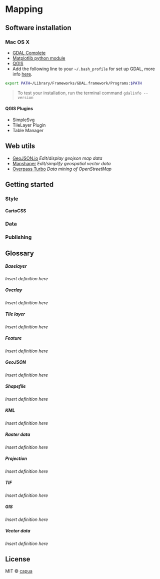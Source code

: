 # Mapping
 
## Software installation

### Mac OS X

- [GDAL Complete](http://www.kyngchaos.com/software/frameworks#gdal_complete)
- [Matplotlib python module](http://www.kyngchaos.com/software/python#matplotlib)
- [QGIS](http://www.kyngchaos.com/software/qgis)
- Add the following line to your `~/.bash_profile` for set up GDAL, more info [here](https://www.mapbox.com/tilemill/docs/guides/gdal/).

```sh
export PATH=/Library/Frameworks/GDAL.framework/Programs:$PATH
```

> To test your installation, run the terminal command `gdalinfo --version`

#### QGIS Plugins

- SimpleSvg
- TileLayer Plugin
- Table Manager

## Web utils

- [GeoJSON.io](http://www.mapshaper.org/) *Edit/display geojson map data*
- [Mapshaper](http://www.mapshaper.org/) *Edit/simplify geospatial vector data*
- [Overpass Turbo](http://overpass-turbo.eu/) *Data mining of OpenStreetMap*

## Getting started

### Style

#### CartoCSS

### Data

### Publishing

## Glossary

##### Baselayer
*Insert definition here*

##### Overlay
*Insert definition here*

##### Tile layer
*Insert definition here*

##### Feature
*Insert definition here*

##### GeoJSON
*Insert definition here*

##### Shapefile
*Insert definition here*

##### KML
*Insert definition here*

##### Raster data
*Insert definition here*

##### Projection
*Insert definition here*

##### TIF
*Insert definition here*

##### GIS
*Insert definition here*

##### Vector data
*Insert definition here*


## License
MIT © [capua](https://github.com/capua)
